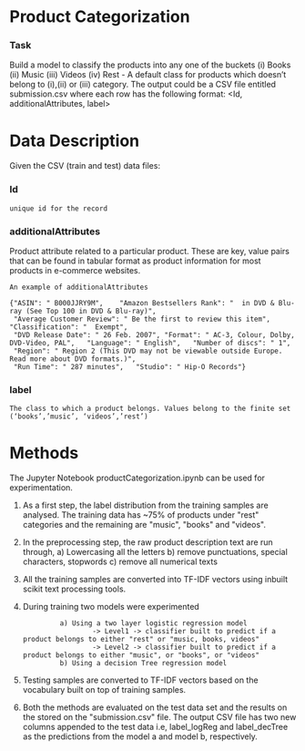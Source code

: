 # Product Categorization

### Task

Build a model to classify the products into any one of the buckets  (i) Books (ii)  Music (iii) Videos (iv)  Rest -  A default class for products which doesn’t belong to (i),(ii) or (iii)  category. The output could be a CSV file entitled submission.csv where each row has the following format: <Id, additionalAttributes, label>

# Data Description

Given the CSV (train and test) data files:

### Id
    unique id for the record

### additionalAttributes
Product attribute related to a particular product. These are key, value pairs that can be found in tabular format as product information for most products in e-commerce websites.

    An example of additionalAttributes 

    {"ASIN": " B000JJRY9M",    "Amazon Bestsellers Rank": "  in DVD & Blu-ray (See Top 100 in DVD & Blu-ray)", 
     "Average Customer Review": " Be the first to review this item",    "Classification": "  Exempt",   
     "DVD Release Date": " 26 Feb. 2007", "Format": " AC-3, Colour, Dolby, DVD-Video, PAL",   "Language": " English",   "Number of discs": " 1",    
     "Region": " Region 2 (This DVD may not be viewable outside Europe. Read more about DVD formats.)",   
     "Run Time": " 287 minutes",   "Studio": " Hip-O Records"}
   
### label
    The class to which a product belongs. Values belong to the finite set (‘books’,’music’, ‘videos’,’rest’)


# Methods

The Jupyter Notebook productCategorization.ipynb can be used for experimentation. 

1. As a first step, the label distribution from the training samples are analysed. The training data has ~75% of products under "rest" categories and the remaining are "music", "books" and "videos".
2. In the preprocessing step, the raw product description text are run through,
                a) Lowercasing all the letters
                b) remove punctuations, special characters, stopwords
                c) remove all numerical texts
3. All the training samples are converted into TF-IDF vectors using inbuilt scikit text processing tools.
4. During training two models were experimented

                a) Using a two layer logistic regression model
                        -> Level1 -> classifier built to predict if a product belongs to either "rest" or "music, books, videos"
                        -> Level2 -> classifier built to predict if a product belongs to either "music", or "books", or "videos"
                b) Using a decision Tree regression model
5. Testing samples are converted to TF-IDF vectors based on the vocabulary built on top of training samples.
6. Both the methods are evaluated on the test data set and the results on the stored on the "submission.csv" file. The output CSV file has two new columns appended to the test data i.e, label_logReg and label_decTree as the predictions from the model a and model b, respectively.
